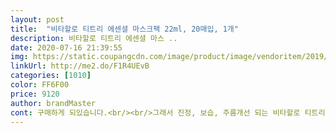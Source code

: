 ```yaml
---
layout: post 
title:  "비타할로 티트리 에센셜 마스크팩 22ml, 20매입, 1개" 
description: 비타할로 티트리 에센셜 마스 ..
date: 2020-07-16 21:39:55 
img: https://static.coupangcdn.com/image/product/image/vendoritem/2019/08/09/4403206502/14d39efd-b04a-434b-a29b-7fc81e508b1d.jpg 
linkUrl: http://me2.do/F1R4UEvB 
categories: [1010] 
color: FF6F00 
price: 9120 
author: brandMaster 
cont: 구매하게 되있습니다.<br/><br/>그래서 진정, 보습, 주름개선 되는 비타할로 티트리 에센셜 마스크팩을 구매했어요.<br/><br/>근데 향도 좋고 진정효과도 탁월한거 같아서 티트리 성분 팩을 찾다가<br/>눈을 기준으로 이마 코 윗볼 순으로 붙여주며 리프팅 라인을 잡고<br/>다 사용하면 재구매 의사 있습니다♡<br/>다만 아쉬운 건<br/>배송은 역시 로켓 !!!!<br/>볼살을 잘 가려주며  소재는 큐프라 실크같이 부드럽게.<br/>.<br/><br/>비타할로 마스크 시트는 볼쪽이 좀 넓은 통통마스크라.<br/>.<br/><br/>빨게지면서 아프네요.<br/><br/>사용법은 세안후 스킨으로 피부를 정돈한후  마스크 시트를.<br/>.<br/><br/>아주 길더라고요.<br/><br/>얼굴에 얇게 착 달라 붙습니다.<br/><br/>에센스의 흡수력을 높여주는 초밀착 소재라 흡수력이 좋아요.<br/><br/>여태 사용한 티트리팩 중에서 이런 반응은 처음이라서<br/> 
---
```

 